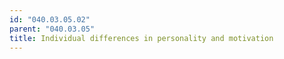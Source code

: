 ```yaml
---
id: "040.03.05.02"
parent: "040.03.05"
title: Individual differences in personality and motivation
---
```

